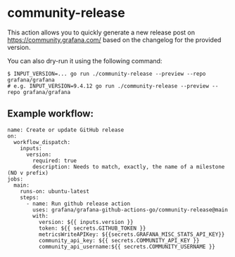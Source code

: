 # community-release

This action allows you to quickly generate a new release post on https://community.grafana.com/ based on the changelog for the provided version.

You can also dry-run it using the following command:

```
$ INPUT_VERSION=... go run ./community-release --preview --repo grafana/grafana
# e.g. INPUT_VERSION=9.4.12 go run ./community-release --preview --repo grafana/grafana
```

## Example workflow:

```
name: Create or update GitHub release
on:
  workflow_dispatch:
    inputs:
      version:
        required: true
        description: Needs to match, exactly, the name of a milestone (NO v prefix)
jobs:
  main:
    runs-on: ubuntu-latest
    steps:
      - name: Run github release action
        uses: grafana/grafana-github-actions-go/community-release@main
        with:
          version: ${{ inputs.version }}
          token: ${{ secrets.GITHUB_TOKEN }}
          metricsWriteAPIKey: ${{secrets.GRAFANA_MISC_STATS_API_KEY}}
          community_api_key: ${{ secrets.COMMUNITY_API_KEY }}
          community_api_username:${{ secrets.COMMUNITY_USERNAME }}
```
